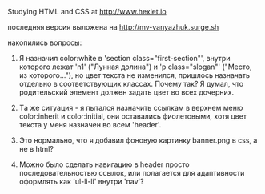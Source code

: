 Studying HTML and CSS at http://www.hexlet.io

последняя версия выложена на
http://mv-vanyazhuk.surge.sh

накопились вопросы:

1. Я назначил color:white в 'section class="first-section"', внутри которого лежат 'h1' ("Лунная долина") и 'p class="slogan"' ("Место, из которого..."), но цвет текста не изменился, пришлось назначать отдельно в соответствующих классах. Почему так? Я думал, что родительский элемент должен задать цвет во всех дочерних.

2. Tа же ситуация - я пытался назначить ссылкам в верхнем меню color:inherit и сolor:initial, они оставались фиолетовыми, хотя цвет текста у меня назначен во всем 'header'.

3. Это нормально, что я добавил фоновую картинку banner.png в css, а не в html?

4. Можно было сделать навигацию в header просто последовательностью ссылок, или полагается для адаптивности оформлять как 'ul-li-li' внутри 'nav'?
